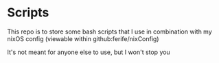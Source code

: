 # Scripts

This repo is to store some bash scripts that I use in combination with my nixOS config (viewable within github:ferife/nixConfig)

It's not meant for anyone else to use, but I won't stop you
